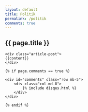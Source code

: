 ```yaml
---
layout: default
title: Politik 
permalink: /politik
comments: true
---
```

<section>
    <div class="section-title">
        <h2><span>{{ page.title }}</span></h2>
    </div>

    <div class="article-post">
    {{content}}
    </div>

    {% if page.comments == true %}

    <div id="comments" class="row mb-5">
        <div class="col-md-8">
            {% include disqus.html %}
        </div>
    </div>

    {% endif %}
</section>
